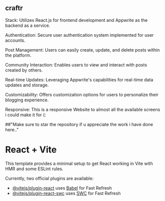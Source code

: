 ## craftr 
Stack: Utilizes React.js for frontend development and Appwrite as the backend as a service.

Authentication: Secure user authentication system implemented for user accounts.

Post Management: Users can easily create, update, and delete posts within the platform.

Community Interaction: Enables users to view and interact with posts created by others.

Real-time Updates: Leveraging Appwrite's capabilities for real-time data updates and storage.

Customizability: Offers customization options for users to personalize their blogging experience.

Responsive: This is a responsive Website to almost all the available screens i could make it for (:

##"Make sure to star the repository if u appreciate the work i have done here.."

# React + Vite


This template provides a minimal setup to get React working in Vite with HMR and some ESLint rules.

Currently, two official plugins are available:

- [@vitejs/plugin-react](https://github.com/vitejs/vite-plugin-react/blob/main/packages/plugin-react/README.md) uses [Babel](https://babeljs.io/) for Fast Refresh
- [@vitejs/plugin-react-swc](https://github.com/vitejs/vite-plugin-react-swc) uses [SWC](https://swc.rs/) for Fast Refresh
